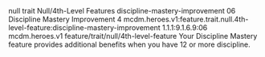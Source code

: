 <ability>
  <metadata>
    <class>null</class>
    <feature_type>trait</feature_type>
    <file_dpath>Null/4th-Level Features</file_dpath>
    <item_id>discipline-mastery-improvement</item_id>
    <item_index>06</item_index>
    <item_name>Discipline Mastery Improvement</item_name>
    <level>4</level>
    <scc>mcdm.heroes.v1:feature.trait.null.4th-level-feature:discipline-mastery-improvement</scc>
    <scdc>1.1.1:9.1.6.9:06</scdc>
    <source>mcdm.heroes.v1</source>
    <type>feature/trait/null/4th-level-feature</type>
  </metadata>
  <effects>
    <effect type="mundane">Your Discipline Mastery feature provides additional benefits when you have 12 or more discipline.</effect>
  </effects>
</ability>
